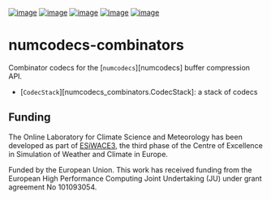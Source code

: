 [![image](https://img.shields.io/github/actions/workflow/status/juntyr/numcodecs-combinators/ci.yml?branch=main)](https://github.com/juntyr/numcodecs-combinators/actions/workflows/ci.yml?query=branch%3Amain)
[![image](https://img.shields.io/pypi/v/numcodecs-combinators.svg)](https://pypi.python.org/pypi/numcodecs-combinators)
[![image](https://img.shields.io/pypi/l/numcodecs-combinators.svg)](https://github.com/juntyr/numcodecs-combinators/blob/main/LICENSE)
[![image](https://img.shields.io/pypi/pyversions/numcodecs-combinators.svg)](https://pypi.python.org/pypi/numcodecs-combinators)
[![image](https://readthedocs.org/projects/numcodecs-combinators/badge/?version=latest)](https://numcodecs-combinators.readthedocs.io/en/latest/?badge=latest)

# numcodecs-combinators

Combinator codecs for the [`numcodecs`][numcodecs] buffer compression API.

- [`CodecStack`][numcodecs_combinators.CodecStack]: a stack of codecs

## Funding

The Online Laboratory for Climate Science and Meteorology has been developed as part of [ESiWACE3](https://www.esiwace.eu), the third phase of the Centre of Excellence in Simulation of Weather and Climate in Europe.

Funded by the European Union. This work has received funding from the European High Performance Computing Joint Undertaking (JU) under grant agreement No 101093054.
